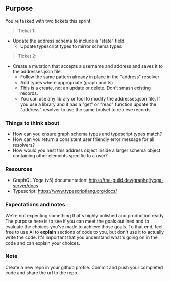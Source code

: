 ## Purpose
You're tasked with two tickets this sprint:
> Ticket 1:
- Update the address schema to include a "state" field.
  - Update typescript types to mirror schema types


> Ticket 2:
- Create a mutation that accepts a username and address and saves it to the addresses.json file.
  - Follow the same pattern already in place in the "address" resolver
  - Add types where appropriate (graph and ts)
  - This is a create, not an update or delete. Don't smash existing records.
  - You can use any library or tool to modify the addresses.json file. If you use a library and it has a "get" or "read" function update the "address" resolver to use the same toolset to retrieve records.

### Things to think about
* How can you ensure graph schema types and typescript types match?
* How can you return a consistent user friendly error message for all resolvers?
* How would you nest this address object inside a larger schema object containing other elements specific to a user?

### Resources
* GraphQL Yoga (v5) documentation: https://the-guild.dev/graphql/yoga-server/docs
* Typescript: https://www.typescriptlang.org/docs/

### Expectations and notes

We're not expecting something that's highly polished and production ready. The purpose here is to see if you can meet the goals outlined and to evaluate the choices you've made to achieve those goals. To that end, feel free to use AI to **explain** sections of code to you, but don't use it to actually write the code. It's important that you understand what's going on in the code and can explain your choices.

### Note
Create a new repo in your github profile. Commit and push your completed code and share the url to the repo.